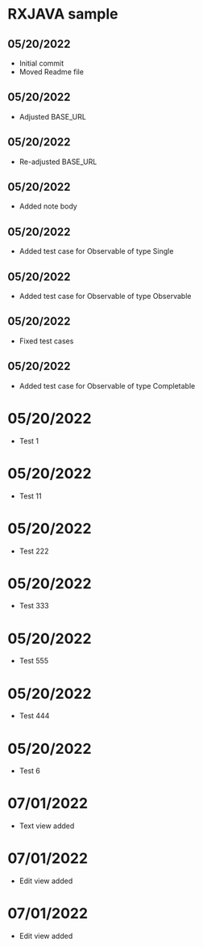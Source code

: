 # RXJAVA sample

## 05/20/2022
* Initial commit 
* Moved Readme file

## 05/20/2022
* Adjusted BASE_URL

## 05/20/2022
* Re-adjusted BASE_URL

## 05/20/2022
* Added note body 

## 05/20/2022
* Added test case for Observable of type Single 

## 05/20/2022
* Added test case for Observable of type Observable 

## 05/20/2022
* Fixed test cases 

## 05/20/2022
* Added test case for Observable of type Completable 

# 05/20/2022
* Test 1

# 05/20/2022
* Test 11

# 05/20/2022
* Test 222

# 05/20/2022
* Test 333

# 05/20/2022
* Test 555

# 05/20/2022
* Test 444

# 05/20/2022
* Test 6

# 07/01/2022
* Text view added

# 07/01/2022
* Edit view added

# 07/01/2022
* Edit view added